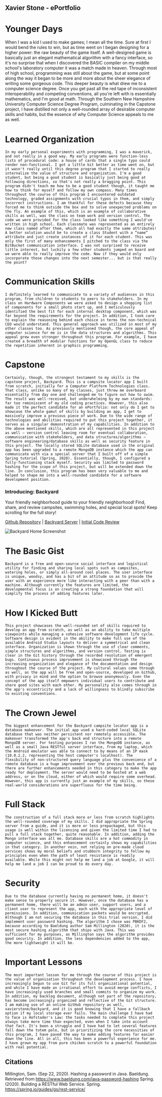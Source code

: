 ## Xavier Stone - ePortfolio

# Younger Days
   When I was a kid I used to make games; I mean all the time. Sure at first I would bend the rules to win, but as time went on I began designing for a higher power: the raw beauty of the game itself. A well-designed game is basically just an elegant mathematical algorithm with a fancy interface, so it's no surprise that when I discovered the BASIC compiler on my middle school's laboratory computer it was a match made in heaven. Through most of high school, programming was still about the game, but at some point along the way it began to be more and more about the sheer elegance of writing some gorgeous code. This deeper beauty is what drew me to a computer science degree. Once you get past all the red tape of inconsistent interoperability and competing conventions, all you're left with is essentially mathematics, and I'm good at math. Through the Southern New Hampshire University Computer Science Degree Program, culminating in the Capstone project, I have distilled not only a well-rounded array of desirable computer skills and habits, but the essence of why Computer Science appeals to me as well.

# Learned Organization
    In my early personal experiments with programming, I was a maverick, and not really in a good way. My early programs were function-less lists of procedural code: a house of cards that a single typo could render non-functional. I got a little bit better as time went on, but it wasn't really until this degree program that I started to really internalize the value of structure and organization. I'm a good student, but being a good student is basically just being good at following directions, so that's not really a bragging point. This program didn't teach me how to be a good student though, it taught me how to think for myself and follow my own compass. Many times throughout the course of this program I encountered outdated technology, graded assignments with crucial typos in them, and simply incorrect instructions. I am thankful for these defects because they forced me to think outside the box and to solve unexpected problems on the fly. An example of this, which is an example of collaborative skills as well, was the class on team work and version control. The code we were provided for the class looked like something I would've written in high school. Each classmate was represented as an entirely new class named after them, which all had exactly the same attributes! A better solution would be to create a class Student with a “name” attribute and just create instances of it for each student. This was only the first of many enhancements I pitched to the class via the BitBucket communication interface. I was not surprised to receive little interest, but luckily a few other students jumped on board and we were able to really improve the code. Now if they would only incorporate those changes into the next semester... but is that really the point?

# Communication Skills
	I definitely learned to communicate to a variety of audiences in this program, from children to students to peers to stakeholders. In my class on Hardware Components we were asked to design a shopping list of components for a small photo start up, and I meticulously identified the best fit for each internal desktop component, which was far beyond the requirements for the project. In addition, I took care to explain the reasoning behind each choice in terms the non-technical CEO would understand. This general approach was utilized in most of my other classes too. As previously mentioned though, the core appeal of computer science for me is in the data structures and algorithms. This appeal grew even stronger throughout this program. For example, I have created a breadth of modular functions for my OpenGL class to reduce the repetition inherent in graphics programming.

# Capstone
	Certainly, though, the strongest testament to my skills is the capstone project, Backyard. This is a campsite locator app I built from scratch, initially for a Computer Platform Technologies class. That class, unlike so many of my classes, just threw me overboard essentially from day one and challenged me to figure out how to swim. The result was well-received, but underwhelming by my own standards: far too reminiscent of my old coding practices. However, this also made it the perfect candidate for an ePortfolio: not only do I get to showcase the whole gamut of skills by building an app, I get to massively improve a previous piece of work. Due to the wide range of technologies and abilities required to put this project together, it serves as a singular demonstration of my capabilities. In addition to the above mentioned skills, which are all represented in this project as well – version control leaving room for eventual collaboration, communication with stakeholders, and data structures/algorithms – software engineering/database skills as well as security feature in this project. The locally stored SQLite database used in the original app has been upgraded to a remote MongoDB instance which the app can communicate with via a special server that I built off of a simple Spring tutorial (Spring, 2020). Essentially, though, I configured a fully-functioning stack myself. Security was limited to password hashing for the scope of this project, but will be extended down the line. In conclusion, this program has been very valuable to me and helped to shape me into a well-rounded candidate for a software development position.

### Introducing: Backyard
Your friendly neighborhood guide to your friendly neighborhood!
Find, share, and review campsites, swimming holes, and special local spots!
Keep scrolling for the full story!

[Github Repository](https://github.com/xavierstone/backyard)  |  [Backyard Server](https://github.com/xavierstone/backyard_server)  |  [Initial Code Review](https://youtu.be/XGgiA1RYGAk "Code Review on Youtube")

![Backyard Home Screenshot](backyard_screenshot_main.png)

# The Basic Gist
	Backyard is a free and open-source social interface and logistical utility for finding and sharing local spots such as campsites, watering holes, or simply all-around cool places. The user interface is unique, woodsy, and has a bit of an attitude so as to provide the user with an experience more like interacting with a peer than with a machine. Although currently the features are limited, the developmental focus is on creating a strong foundation that will simplify the process of adding features later.

# How I Kicked Butt
	This project showcases the well-rounded set of skills required to develop an app from scratch, as well as an ability to take multiple viewpoints while managing a cohesive software development life cycle. Software design is evident in the ability to make full use of the available Android Studio layouts to deliver a symmetrical and clean interface. Organization is shown through the use of clear comments, simple structures and algorithms, and version control. Testing is clear in the Git history through the recorded resolution of emergent bugs. Continuous process improvement is showcased through the increasing organization and elegance of the documentation and design throughout the course of the project. My cultural values come through as well, as the app will be free and open-source, developed on Github, with privacy in mind and the option to browse anonymously. Even the concept of the app itself empowers individual users to contribute and share good sites with each other. My personality also comes through in the app's eccentricity and a lack of willingness to blindly subscribe to existing conventions.
    
# The Crown Jewel
	The biggest enhancement for the Backyard campsite locator app is a database makeover. The initial app used a hard-coded local SQLite database that was neither persistent nor remotely accessible. The makeover transformed the app's back end structure into a remote MongoDB server. For testing purposes I ran the MongoDB instance, as well as a small Java RESTful server interface, from my laptop, which the Android emulator was able to connect to by means of an IP mask (10.0.2.2, representing the host computer's localhost). The flexibility of non-structured query language plus the convenience of a remote database is a huge improvement over the previous back end, but there are further enhancements needed in this category to make the app ready for deployment. The server would need to be hosted at a web address, or on the cloud, either of which would require some overhead. However, this app is currently just an example of my skills, so these real-world considerations are superfluous for the time being.

# Full Stack
	The construction of a full stack more or less from scratch highlights the well-rounded coverage of my skills. I did appropriate the Spring server from a guide, and it is more or less prepackaged, but this usage is well within the licensing and given the limited time I had to pull a full stack together, quite reasonable. In addition, adding the Mongo interface was all me. Database skills are a hot commodity in computer science, and this enhancement certainly shows my capabilities in that category. In another vein, not relying on pre-made cloud services shows my moral beliefs and stubborn integrity to follow my principles even when the path of least resistance is readily available. While this might not help me land a job at Google, it will help me land a job I can be proud to do every day.
    
# Security
	Due to the database currently having no permanent home, it doesn't make sense to properly secure it. However, once the database has a permanent home, there will be an admin user, support users, and a client user to represent the app, each with the appropriate level of permissions. In addition, communication packets would be encrypted. Although I am not securing the database in this trial version, I did implement user password hashing. The algorithm I chose was PBKDF2, because according to Baeldung author Sam Millington (2020), it is the most secure hashing algorithm that ships with Java. This was sufficient for my purposes, as Millington says the algorithm provides good security. In addition, the less dependencies added to the app, the more lightweight it will be.
    
# Important Lessons
	The most important lesson for me through the course of this project is the value of organization throughout the development process. I have increasingly begun to use Git for its full organizational potential, and while I have made an irrational effort to avoid merge conflicts, I have increasingly used branches and small commits to organize my work. In addition, my backlog document, although not part of the repository, has become increasingly organized and reflective of the Git structure. I am making use of an online GitHub repository as well, xavierstone/backyard, and it is good knowing that I have a fallback option if my local storage ever fails. The main challenge I have had to face is Hofstader's Law: the tasks needed to complete this project always take more time than expected, even when I take into account that fact. It's been a struggle and I have had to let several features fall down the totem pole, but in prioritizing the core necessities of this program, I have paved the way to make adding features far easier down the line. All in all, this has been a powerful experience for me. I have grown my app from pure chicken scratch to a powerful foundation with real potential.

## Citations
Millington, Sam. (Sep 22, 2020). Hashing a password in Java. Baeldung. Retrieved from https://www.baeldung.com/java-password-hashing
Spring. (2020). Building a RESTful Web Service. Spring. https://spring.io/guides/gs/rest-service/

